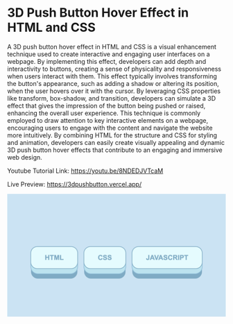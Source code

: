 # 3D Push Button Hover Effect in HTML and CSS

A 3D push button hover effect in HTML and CSS is a visual enhancement technique used to create interactive and engaging user interfaces on a webpage. By implementing this effect, developers can add depth and interactivity to buttons, creating a sense of physicality and responsiveness when users interact with them. This effect typically involves transforming the button's appearance, such as adding a shadow or altering its position, when the user hovers over it with the cursor. By leveraging CSS properties like transform, box-shadow, and transition, developers can simulate a 3D effect that gives the impression of the button being pushed or raised, enhancing the overall user experience. This technique is commonly employed to draw attention to key interactive elements on a webpage, encouraging users to engage with the content and navigate the website more intuitively. By combining HTML for the structure and CSS for styling and animation, developers can easily create visually appealing and dynamic 3D push button hover effects that contribute to an engaging and immersive web design.

Youtube Tutorial Link: https://youtu.be/8NDEDJVTcaM

Live Preview: https://3dpushbutton.vercel.app/

![3d Push Button](3DPushButton.png)
